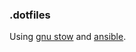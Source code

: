 ### .dotfiles

Using [gnu stow] and [ansible].

[ansible]: https://github.com/ansible/ansible
[gnu stow]: https://www.gnu.org/software/stow/
